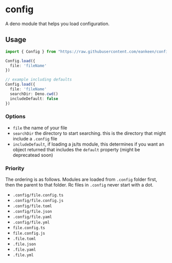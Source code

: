 # config

A deno module that helps you load configuration.

## Usage

```ts
import { Config } from "https://raw.githubusercontent.com/eankeen/config/master/mod.ts"

Config.load({
  file: 'fileName'
})

// example including defaults
Config.load({
  file: 'fileName'
  searchDir: Deno.cwd()
  includeDefault: false
})
```

### Options

- `file` the name of your file
- `searchDir` the directory to start searching. this is the directory that might include a `.config` file
- `includeDefault`, if loading a js/ts module, this determines if you want an object returned that includes the `default` property (might be deprecatead soon)

### Priority

The ordering is as follows. Modules are loaded from `.config` folder first, then the parent to that folder. Rc files in `.config` never start with a dot.

- `.config/file.config.ts`
- `.config/file.config.js`
- `.config/file.toml`
- `.config/file.json`
- `.config/file.yaml`
- `.config/file.yml`
- `file.config.ts`
- `file.config.js`
- `.file.toml`
- `.file.json`
- `.file.yaml`
- `.file.yml`
